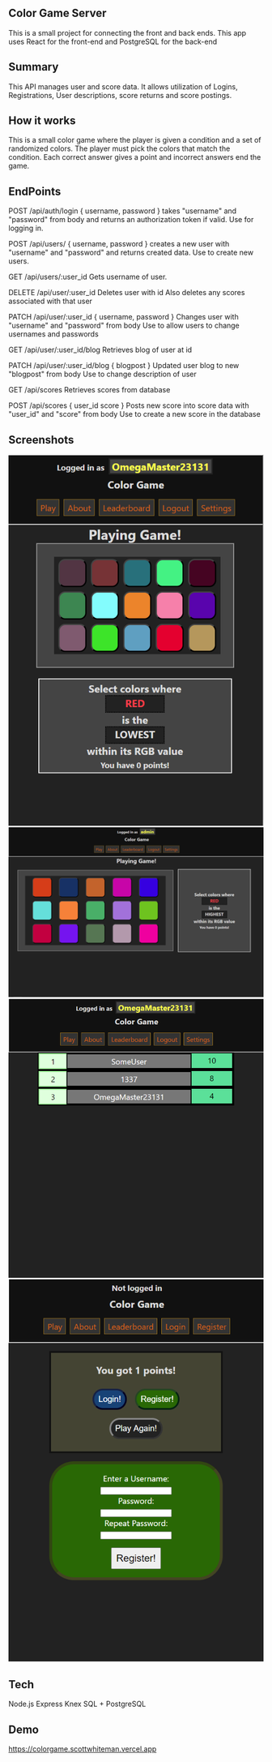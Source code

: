 ## Color Game Server

This is a small project for connecting the front and back ends.
This app uses React for the front-end and PostgreSQL for the back-end

## Summary

This API manages user and score data.  It allows utilization of Logins, Registrations, User descriptions, score returns and score postings.

## How it works

This is a small color game where the player is given a condition and a set of randomized colors.
The player must pick the colors that match the condition.
Each correct answer gives a point and incorrect answers end the game.

## EndPoints

POST /api/auth/login
{
  username,
  password
}
takes "username" and "password" from body and returns an authorization token if valid.
Use for logging in.

POST /api/users/
{
  username,
  password
}
creates a new user with "username" and "password" and returns created data.
Use to create new users.

GET /api/users/:user_id
Gets username of user.

DELETE /api/user/:user_id
Deletes user with id
Also deletes any scores associated with that user

PATCH /api/user/:user_id
{
  username,
  password
}
Changes user with "username" and "password" from body
Use to allow users to change usernames and passwords

GET /api/user/:user_id/blog
Retrieves blog of user at id

PATCH /api/user/:user_id/blog
{
  blogpost
}
Updated user blog to new "blogpost" from body
Use to change description of user

GET /api/scores
Retrieves scores from database

POST /api/scores
{
  user_id
  score
}
Posts new score into score data with "user_id" and "score" from body
Use to create a new score in the database

## Screenshots

![Mobile view](/screenshots/Screen2.png)
![Desktop view](/screenshots/Screen3.png)
![Leaderboards](/screenshots/Screen1.png)
![Results](/screenshots/Screen4.png)

## Tech
Node.js
Express
Knex
SQL + PostgreSQL

## Demo 

https://colorgame.scottwhiteman.vercel.app
